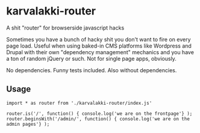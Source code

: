 # karvalakki-router
A shit "router" for browserside javascript hacks

Sometimes you have a bunch of hacky shit you don't want to fire on every page load. Useful when using baked-in CMS platforms like Wordpress and Drupal with their own "dependency management" mechanics and you have a ton of random jQuery or such. Not for single page apps, obviously.

No dependencies. Funny tests included. Also without dependencies.

## Usage

    import * as router from './karvalakki-router/index.js'
    
    router.is('/', function() { console.log('we are on the frontpage'} );
    router.beginsWith('/admin/', function() { console.log('we are on the admin pages'} );

